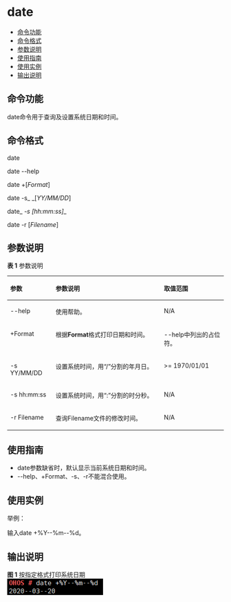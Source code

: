 # date<a name="ZH-CN_TOPIC_0000001051770290"></a>

-   [命令功能](#section56472016338)
-   [命令格式](#section16635112512316)
-   [参数说明](#section15896030039)
-   [使用指南](#section116361036636)
-   [使用实例](#section021711411237)
-   [输出说明](#section17950184414312)

## 命令功能<a name="section56472016338"></a>

date命令用于查询及设置系统日期和时间。

## 命令格式<a name="section16635112512316"></a>

date

date --help

date +\[_Format_\]

date -s_ _\[_YY/MM/DD_\]

date_ _-s_ _\[_hh:mm:ss_\]__

date -r \[_Filename_\]

## 参数说明<a name="section15896030039"></a>

**表 1**  参数说明

<a name="table3825mcpsimp"></a>
<table><thead align="left"><tr id="row3831mcpsimp"><th class="cellrowborder" valign="top" width="21%" id="mcps1.2.4.1.1"><p id="p3833mcpsimp"><a name="p3833mcpsimp"></a><a name="p3833mcpsimp"></a>参数</p>
</th>
<th class="cellrowborder" valign="top" width="50%" id="mcps1.2.4.1.2"><p id="p3835mcpsimp"><a name="p3835mcpsimp"></a><a name="p3835mcpsimp"></a>参数说明</p>
</th>
<th class="cellrowborder" valign="top" width="28.999999999999996%" id="mcps1.2.4.1.3"><p id="p3837mcpsimp"><a name="p3837mcpsimp"></a><a name="p3837mcpsimp"></a>取值范围</p>
</th>
</tr>
</thead>
<tbody><tr id="row3838mcpsimp"><td class="cellrowborder" valign="top" width="21%" headers="mcps1.2.4.1.1 "><p id="p3840mcpsimp"><a name="p3840mcpsimp"></a><a name="p3840mcpsimp"></a>--help</p>
</td>
<td class="cellrowborder" valign="top" width="50%" headers="mcps1.2.4.1.2 "><p id="p3842mcpsimp"><a name="p3842mcpsimp"></a><a name="p3842mcpsimp"></a>使用帮助。</p>
</td>
<td class="cellrowborder" valign="top" width="28.999999999999996%" headers="mcps1.2.4.1.3 "><p id="p3844mcpsimp"><a name="p3844mcpsimp"></a><a name="p3844mcpsimp"></a>N/A</p>
</td>
</tr>
<tr id="row3845mcpsimp"><td class="cellrowborder" valign="top" width="21%" headers="mcps1.2.4.1.1 "><p id="p3847mcpsimp"><a name="p3847mcpsimp"></a><a name="p3847mcpsimp"></a>+Format</p>
</td>
<td class="cellrowborder" valign="top" width="50%" headers="mcps1.2.4.1.2 "><p id="p3849mcpsimp"><a name="p3849mcpsimp"></a><a name="p3849mcpsimp"></a>根据<strong id="b3850mcpsimp"><a name="b3850mcpsimp"></a><a name="b3850mcpsimp"></a>Format</strong>格式打印日期和时间。</p>
</td>
<td class="cellrowborder" valign="top" width="28.999999999999996%" headers="mcps1.2.4.1.3 "><p id="p3852mcpsimp"><a name="p3852mcpsimp"></a><a name="p3852mcpsimp"></a>--help中列出的占位符。</p>
</td>
</tr>
<tr id="row3853mcpsimp"><td class="cellrowborder" valign="top" width="21%" headers="mcps1.2.4.1.1 "><p id="p3855mcpsimp"><a name="p3855mcpsimp"></a><a name="p3855mcpsimp"></a>-s YY/MM/DD</p>
</td>
<td class="cellrowborder" valign="top" width="50%" headers="mcps1.2.4.1.2 "><p id="p3857mcpsimp"><a name="p3857mcpsimp"></a><a name="p3857mcpsimp"></a>设置系统时间，用“/”分割的年月日。</p>
</td>
<td class="cellrowborder" valign="top" width="28.999999999999996%" headers="mcps1.2.4.1.3 "><p id="p3859mcpsimp"><a name="p3859mcpsimp"></a><a name="p3859mcpsimp"></a>&gt;= 1970/01/01</p>
</td>
</tr>
<tr id="row3860mcpsimp"><td class="cellrowborder" valign="top" width="21%" headers="mcps1.2.4.1.1 "><p id="p3862mcpsimp"><a name="p3862mcpsimp"></a><a name="p3862mcpsimp"></a>-s hh:mm:ss</p>
</td>
<td class="cellrowborder" valign="top" width="50%" headers="mcps1.2.4.1.2 "><p id="p3864mcpsimp"><a name="p3864mcpsimp"></a><a name="p3864mcpsimp"></a>设置系统时间，用“:”分割的时分秒。</p>
</td>
<td class="cellrowborder" valign="top" width="28.999999999999996%" headers="mcps1.2.4.1.3 "><p id="p3866mcpsimp"><a name="p3866mcpsimp"></a><a name="p3866mcpsimp"></a>N/A</p>
</td>
</tr>
<tr id="row3867mcpsimp"><td class="cellrowborder" valign="top" width="21%" headers="mcps1.2.4.1.1 "><p id="p3869mcpsimp"><a name="p3869mcpsimp"></a><a name="p3869mcpsimp"></a>-r Filename</p>
</td>
<td class="cellrowborder" valign="top" width="50%" headers="mcps1.2.4.1.2 "><p id="p3871mcpsimp"><a name="p3871mcpsimp"></a><a name="p3871mcpsimp"></a>查询Filename文件的修改时间。</p>
</td>
<td class="cellrowborder" valign="top" width="28.999999999999996%" headers="mcps1.2.4.1.3 "><p id="p3873mcpsimp"><a name="p3873mcpsimp"></a><a name="p3873mcpsimp"></a>N/A</p>
</td>
</tr>
</tbody>
</table>

## 使用指南<a name="section116361036636"></a>

-   date参数缺省时，默认显示当前系统日期和时间。
-   --help、+Format、-s、-r不能混合使用。

## 使用实例<a name="section021711411237"></a>

举例：

输入date +%Y--%m--%d。

## 输出说明<a name="section17950184414312"></a>

**图 1**  按指定格式打印系统日期<a name="fig152576304517"></a>  
![](figures/按指定格式打印系统日期.png "按指定格式打印系统日期")

